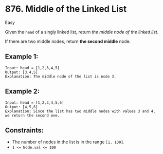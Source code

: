# 876. Middle of the Linked List

Easy

Given the `head` of a singly linked list, return *the middle node of the linked list*.

If there are two middle nodes, return **the second middle** node.

 
## Example 1:

```
Input: head = [1,2,3,4,5]
Output: [3,4,5]
Explanation: The middle node of the list is node 3.
```

## Example 2:

```
Input: head = [1,2,3,4,5,6]
Output: [4,5,6]
Explanation: Since the list has two middle nodes with values 3 and 4, we return the second one.
```

## Constraints:

- The number of nodes in the list is in the range `[1, 100]`.
- `1 <= Node.val <= 100`